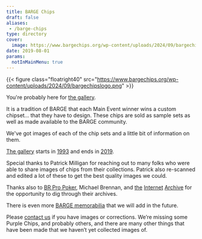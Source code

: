 ```yaml
---
title: BARGE Chips
draft: false
aliases: 
 - /barge-chips
type: directory
cover:
  image: https://www.bargechips.org/wp-content/uploads/2024/09/bargechipslogo.png
date: 2019-08-01
params:
  notInMainMenu: true
---
```


{{< figure class="floatright40"
    src="https://www.bargechips.org/wp-content/uploads/2024/09/bargechipslogo.png" >}}

You're probably here for [the gallery](gallery/).

It is a tradition of BARGE that each Main Event winner wins a custom
chipset... that they have to design.  These chips are sold as sample sets as well
as made available to the BARGE community.

We've got images of each of the chip sets and a little bit of information on
them.

[The gallery](gallery/) starts in [1993](gallery/1993/) and ends in [2019](gallery/2019/).

Special thanks to Patrick Milligan for reaching out to many folks who were
able to share images of chips from their collections.  Patrick also re-scanned and
edited a lot of these to get the best quality images we could.

Thanks also to
[BR Pro Poker](https://brpropoker.com/),
Michael Brennan,
and 
[the](https://web.archive.org/web/20120811021227/http://bargechips.acesquared.com/)
[Internet](https://web.archive.org/web/20120623142829/http://www.pokerart.com/)
[Archive](https://web.archive.org/web/20180902101041/https://bargechips.org/)
for the opportunity to dig through their archives.

There is even more [BARGE memorabilia](../memorabilia/) that we will add in the future.

Please [contact us](mailto:tim.showalter@gmail.com) if you have images or
corrections. We&#8217;re missing some Purple Chips, and probably others, and
there are many other things that have been made that we haven&#8217;t yet
collected images of.
